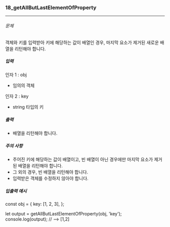 ### 18_getAllButLastElementOfProperty

***

###### 문제 

객체와 키를 입력받아 키에 해당하는 값이 배열인 경우, 마지막 요소가 제거된 새로운 배열을 리턴해야 합니다.

##### 입력

인자 1 : obj
- 임의의 객체

인자 2 : key
- string 타입의 키

##### 출력

- 배열을 리턴해야 합니다.

##### 주의 사항

- 주어진 키에 해당하는 값이 배열이고, 빈 배열이 아닌 경우에만 마지막 요소가 제거된 배열을 리턴해야 합니다.
- 그 외의 경우, 빈 배열을 리턴해야 합니다.
- 입력받은 객체를 수정하지 않아야 합니다.

##### 입출력 예시

const obj = {
  key: [1, 2, 3],
};

let output = getAllButLastElementOfProperty(obj, 'key');
console.log(output); // --> [1,2]